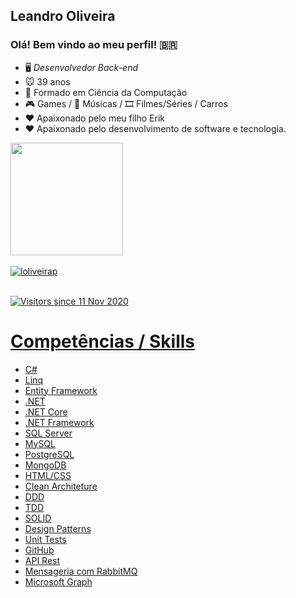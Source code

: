 ## Leandro Oliveira

### Olá! Bem vindo ao meu perfil! 🇧🇷

- 🖥️ *Desenvolvedor Back-end*
- 🐭 39 anos
- 🧠 Formado em Ciência da Computação
- 🎮 Games / 🎵 Músicas / 🎞 Filmes/Séries / Carros
- ❤ Apaixonado pelo meu filho Erik 
- ❤ Apaixonado pelo desenvolvimento de software e tecnologia. 

<div>
  <a href="https://github.com/loliveirap">
  <img height="180em" src="https://github-readme-stats.vercel.app/api?username=loliveirap&show_icons=true&theme=tokyonight&include_all_commits=true&count_private=true"/>
  <!-- <img height="180em" src="https://github-readme-stats.vercel.app/api/top-langs/?username=loliveirap&layout=default&langs_count=7&theme=tokyonight"/> -->
</div>
  
  <br />
  
  <div>
  <img align="center" src="https://github-readme-stats.vercel.app/api/top-langs/?username=loliveirap&layout=compact&hide=html&theme=dark" alt="loliveirap" />
<div/>
    
<br />

![Visitors since 11 Nov 2020](http://estruyf-github.azurewebsites.net/api/VisitorHit?user=loliveirap&repo=loliveirap&countColor=%237B1E7A)

# Competências / Skills
- C#
- Linq
- Entity Framework 
- .NET
- .NET Core
- .NET Framework
- SQL Server
- MySQL
- PostgreSQL
- MongoDB
- HTML/CSS
- Clean Architeture
- DDD
- TDD
- SOLID
- Design Patterns
- Unit Tests
- GitHub
- API Rest
- Mensageria com RabbitMQ
- Microsoft Graph

<!--
**loliveirap/loliveirap** is a ✨ _special_ ✨ repository because its `README.md` (this file) appears on your GitHub profile.

Here are some ideas to get you started:

- 🔭 I’m currently working on ...
- 🌱 I’m currently learning ...
- 👯 I’m looking to collaborate on ...
- 🤔 I’m looking for help with ...
- 💬 Ask me about ...
- 📫 How to reach me: ...
- 😄 Pronouns: ...
- ⚡ Fun fact: ...
-->
